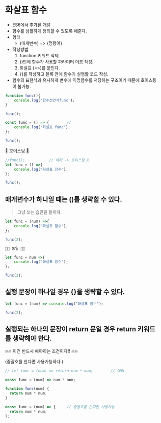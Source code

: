 # 화살표 함수


* ES6에서 추가된 개념
* 함수를 심플하게 정의할 수 있도록 해준다.
* 형태
    - (매개변수) => {명령어}
* 작성방법
    1. function 키워드 삭제.
    2. ()안에 함수가 사용할 파라미터 이름 작성.
    3. 화살표 (=>)를 붙인다.
    4. {}를 작성하고 블록 안에 함수가 실행할 코드 작성.
* 함수의 표현식과 유사하게 변수에 익명함수를 저장하는 구조이기 때문에 호이스팅이 불가능.

```js
function func(){
    console.log('함수선언식func');
}

func();

const func = () => {        // 
    console.log('화살표 func');
};

func();
```

🚀 호이스팅 🚀
```js
//func();           // 에러 -> 호이스팅 X.
let func = () =>{
    console.log("화살표 함수");
};

func();

```

## 매개변수가 하나일 때는 ()를 생략할 수 있다.
> 그냥 쓰는 습관을 들이자.

```js
let func = (num) =>{
    console.log("화살표 함수");
};

func(2);

🐳🐳 동일 🐳🐳

let func = num =>{
    console.log("화살표 함수");
};

func(2);

```

## 실행 문장이 하나일 경우 {}을 생략할 수 있다.

```js
let func = (num) => console.log("화살표 함수");

func(2);
```




## 실행되는 하나의 문장이 return 문일 경우 return 키워드를 생략해야 한다.

🔥🔥 이건 반드시 해야하는 조건이다!! 🔥🔥

(중괄호를 한다면 사용가능하다.)

```js
// let func = (num) => return num * num;        // 에러

const func = (num) => num * num;

function func(num) {
  return num * num;
}

const func = (num) => {     // 중괄호를 쓴다면 사용가능
  return num * num;
}; 
```


